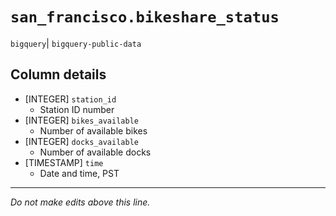 # `san_francisco.bikeshare_status`
`bigquery`| `bigquery-public-data`

## Column details
* [INTEGER]   `station_id`
  - Station ID number
* [INTEGER]   `bikes_available`
  - Number of available bikes
* [INTEGER]   `docks_available`
  - Number of available docks
* [TIMESTAMP] `time`
  - Date and time, PST

-------------------------------------------------------------------------------
*Do not make edits above this line.*
